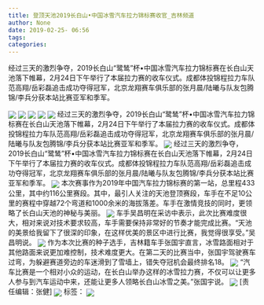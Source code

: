 ```yaml
---
title: 登顶天池2019长白山•中国冰雪汽车拉力锦标赛收官_吉林频道
author: None
date: 2019-02-25- 06:56
tags: 
categories: 
---
```

经过三天的激烈争夺，2019长白山“鹭鸶”杯•中国冰雪汽车拉力锦标赛在长白山天池落下帷幕，2月24日下午举行了本届拉力赛的收车仪式。成都体投锦程拉力车队范高翔/岳彩磊追击成功夺得冠军，北京龙翔赛车俱乐部的张月晨/陆曦与队友包腾锦/李兵分获本站比赛亚军和季军。
<!-- more -->
                
<img align="center" border="0" src="http://p2.ifengimg.com/a/2019_09/bda224bc047e550_size122_w555_h370.jpg" />
                
<img align="center" border="0" src="http://p0.ifengimg.com/a/2019_09/3ea3b2e5f71122b_size135_w555_h370.jpg" />
            
<img align="center" border="0" src="http://p2.ifengimg.com/a/2019_09/e9c8634e6000ae4_size65_w555_h369.jpg" />
<img align="center" border="0" src="http://p0.ifengimg.com/a/2019_09/929e64b07df436b_size54_w555_h370.jpg" />
<img align="center" border="0" src="http://p2.ifengimg.com/a/2019_09/e707039a63b43a9_size57_w555_h369.jpg" />
经过三天的激烈争夺，2019长白山“鹭鸶”杯•中国冰雪汽车拉力锦标赛在长白山天池落下帷幕，2月24日下午举行了本届拉力赛的收车仪式。成都体投锦程拉力车队范高翔/岳彩磊追击成功夺得冠军，北京龙翔赛车俱乐部的张月晨/陆曦与队友包腾锦/李兵分获本站比赛亚军和季军。
<img align="center" border="0" src="http://p1.ifengimg.com/a/2019_09/5250f871f41b22e_size83_w555_h369.jpg" />
经过三天的激烈争夺，2019长白山“鹭鸶”杯•中国冰雪汽车拉力锦标赛在长白山天池落下帷幕，2月24日下午举行了本届拉力赛的收车仪式。成都体投锦程拉力车队范高翔/岳彩磊追击成功夺得冠军，北京龙翔赛车俱乐部的张月晨/陆曦与队友包腾锦/李兵分获本站比赛亚军和季军。
<img align="center" border="0" src="http://p3.ifengimg.com/a/2019_09/d1bf7b84577bdfa_size60_w555_h369.jpg" />
本次赛事作为2019年中国汽车拉力锦标赛的第一站，总里程433公里，其中约116公里赛段。其中，最引人关注的天池登顶赛段，车手在不足10公里的赛程中穿越72个弯道和1000余米的海拔落差。车手在激情竞技的同时，更领略了长白山天池的神秘与美丽。
<img align="center" border="0" src="http://p2.ifengimg.com/a/2019_09/5807d4fc16eb730_size71_w555_h369.jpg" />
车手吴昌明在采访中表示，此次比赛难度很大，相对来说对技术要求较高，车手需要保持非常好的节奏才能完成比赛。“天池的美景给我留下了很深的印象，在这样优美的景区中进行比赛，我觉得很享受。”吴昌明说。
<img align="center" border="0" src="http://p1.ifengimg.com/a/2019_09/b6b5d074dd517f1_size77_w555_h369.jpg" />
作为本次比赛的种子选手，吉林籍车手张国宇直言，冰雪路面相对于其他路面来说更加难控制，技术难度更大。在第二天的比赛当中，张国宇驾驶赛车过弯，为躲避赛道旁边的车迷滑到了雪墙上，错失夺冠机会最终排名18。
<img align="center" border="0" src="http://p3.ifengimg.com/a/2019_09/8f49ec989fb30f5_size97_w555_h369.jpg" />
“汽车比赛是一个相对小众的运动，在长白山举办这样的冰雪拉力赛，不仅可以让更多人参与到汽车运动中来，还能让更多人领略长白山冰雪之美。”张国宇说。
<img align="center" border="0" src="http://p3.ifengimg.com/a/2019_09/9627517db177521_size72_w555_h370.jpg" />
[责任编辑：张健]
<img align="center" border="0" src="http://p0.ifengimg.com/a/2019_09/1f5ab3b5800f741_size66_w555_h369.jpg" />
标签：
<img align="center" border="0" src="http://p2.ifengimg.com/a/2016/0810/204c433878d5cf9size1_w16_h16.png" />
 
 
             
